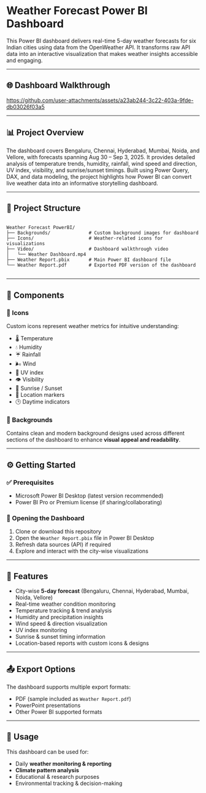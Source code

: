 # Weather Forecast Power BI Dashboard  

This Power BI dashboard delivers real-time 5-day weather forecasts for six Indian cities using data from the OpenWeather API. It transforms raw API data into an interactive visualization that makes weather insights accessible and engaging.

---

## 🌐 Dashboard Walkthrough
https://github.com/user-attachments/assets/a23ab244-3c22-403a-9fde-db03026f03a5

---

## 📊 Project Overview

The dashboard covers Bengaluru, Chennai, Hyderabad, Mumbai, Noida, and Vellore, with forecasts spanning Aug 30 – Sep 3, 2025. It provides detailed analysis of temperature trends, humidity, rainfall, wind speed and direction, UV index, visibility, and sunrise/sunset timings. Built using Power Query, DAX, and data modeling, the project highlights how Power BI can convert live weather data into an informative storytelling dashboard.

---

## 📂 Project Structure

```

Weather Forecast PowerBI/
├── Backgrounds/              # Custom background images for dashboard
├── Icons/                    # Weather-related icons for visualizations
├── Video/                    # Dashboard walkthrough video
│   └── Weather Dashboard.mp4
├── Weather Report.pbix       # Main Power BI dashboard file
└── Weather Report.pdf        # Exported PDF version of the dashboard


```

---

## 🎨 Components

### 🔹 Icons  
Custom icons represent weather metrics for intuitive understanding:
- 🌡️ Temperature  
- 💧 Humidity  
- ☔ Rainfall  
- 🌬️ Wind  
- 🔆 UV index  
- 👁️ Visibility  
- 🌅 Sunrise / Sunset  
- 📍 Location markers  
- 🕒 Daytime indicators  

### 🔹 Backgrounds  
Contains clean and modern background designs used across different sections of the dashboard to enhance **visual appeal and readability**.  

---

## ⚙️ Getting Started

### ✅ Prerequisites
- Microsoft Power BI Desktop (latest version recommended)  
- Power BI Pro or Premium license (if sharing/collaborating)  

### 🚀 Opening the Dashboard
1. Clone or download this repository  
2. Open the `Weather Report.pbix` file in Power BI Desktop  
3. Refresh data sources (API) if required  
4. Explore and interact with the city-wise visualizations  

---

## 🌟 Features

- City-wise **5-day forecast** (Bengaluru, Chennai, Hyderabad, Mumbai, Noida, Vellore)  
- Real-time weather condition monitoring  
- Temperature tracking & trend analysis  
- Humidity and precipitation insights  
- Wind speed & direction visualization  
- UV index monitoring  
- Sunrise & sunset timing information  
- Location-based reports with custom icons & designs  

---

## 📤 Export Options  

The dashboard supports multiple export formats:  
- PDF (sample included as `Weather Report.pdf`)  
- PowerPoint presentations  
- Other Power BI supported formats  

---

## 📌 Usage

This dashboard can be used for:  
- Daily **weather monitoring & reporting**  
- **Climate pattern analysis**  
- Educational & research purposes  
- Environmental tracking & decision-making  

